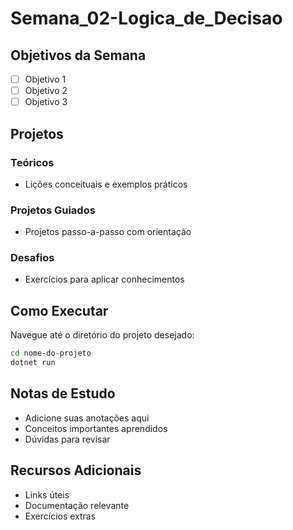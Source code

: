 # Semana_02-Logica_de_Decisao

## Objetivos da Semana

- [ ] Objetivo 1
- [ ] Objetivo 2  
- [ ] Objetivo 3

## Projetos

### Teóricos
- Lições conceituais e exemplos práticos

### Projetos Guiados
- Projetos passo-a-passo com orientação

### Desafios
- Exercícios para aplicar conhecimentos

## Como Executar

Navegue até o diretório do projeto desejado:
```bash
cd nome-do-projeto
dotnet run
```

## Notas de Estudo

- Adicione suas anotações aqui
- Conceitos importantes aprendidos
- Dúvidas para revisar

## Recursos Adicionais

- Links úteis
- Documentação relevante
- Exercícios extras
